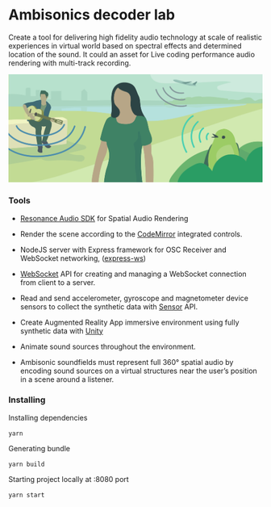 # Ambisonics decoder lab

Create a tool for delivering high fidelity audio technology at scale of realistic experiences in virtual world based on spectral effects and determined location of the sound. It could an asset for Live coding performance audio rendering with multi-track recording.

![Audio tools](https://github.com/sintijab/ambisonics-decoder/blob/feat-setup/preview.png?raw=true)


### Tools

- [Resonance Audio SDK](https://resonance-audio.github.io/resonance-audio) for Spatial Audio Rendering

- Render the scene according to the [CodeMirror](https://codemirror.net/) integrated controls.

- NodeJS server with Express framework for OSC Receiver and WebSocket networking, ([express-ws](https://www.npmjs.com/package/express-ws))

- [WebSocket](https://developer.mozilla.org/en-US/docs/Web/API/WebSockets_API) API for creating and managing a WebSocket connection from client to a server.

- Read and send accelerometer, gyroscope and magnetometer device sensors to collect the synthetic data with [Sensor](https://developer.mozilla.org/en-US/docs/Web/API/Sensor_APIs) API.

- Create Augmented Reality App immersive environment using fully synthetic data with [Unity](https://unity.com/)

- Animate sound sources throughout the environment.

- Ambisonic soundfields must represent full 360° spatial audio by encoding sound sources on a virtual structures near the user’s position in a scene around a listener.

### Installing

Installing dependencies
```
yarn
```
Generating bundle
```
yarn build
```
Starting project locally at :8080 port
```
yarn start
```

